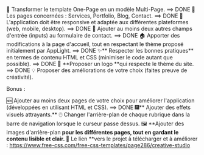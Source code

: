 🔄 Transformer le template One-Page en un modèle Multi-Page. ==> DONE
📄 Les pages concernées : Services, Portfolio, Blog, Contact. ==> DONE
📱 L'application doit être responsive et adaptée aux différentes plateformes (web, mobile, desktop). ==> DONE
📝 Ajouter au moins deux autres champs d'entrée (inputs) au formulaire de contact. ==> DONE
🏠 Apporter des modifications à la page d'accueil, tout en respectant le thème proposé initialement par AppLight. ==> DONE
✨** Respecter les bonnes pratiques** en termes de contenu HTML et CSS (minimiser le code autant que possible). ==> DONE
🎨 **Proposer un logo **qui respecte le thème du site. ==> DONE
💡 Proposer des améliorations de votre choix (faites preuve de créativité).
​

Bonus :

🆕 Ajouter au moins deux pages de votre choix pour améliorer l'application (développées en utilisant HTML et CSS). ==> DONE
🎆** Ajouter des effets visuels attrayants.**
🖱️ Changer l'arrière-plan de chaque rubrique dans la barre de navigation lorsque le curseur passe dessus.
🖼️ **Ajouter des images d'arrière-plan **pour les différentes pages, tout en gardant le contenu lisible et clair.
🔗** Le lien **vers le projet à télécharger et à améliorer : https://www.free-css.com/free-css-templates/page286/creative-studio